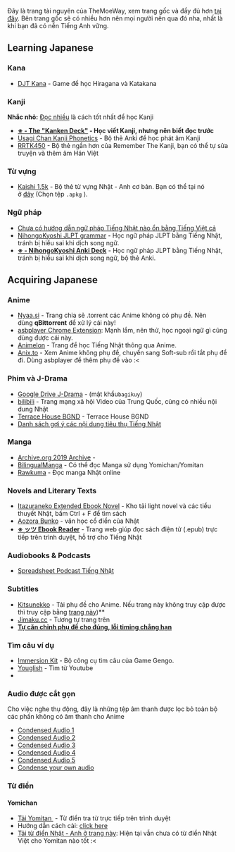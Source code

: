 Đây là trang tài nguyên của TheMoeWay, xem trang gốc và đầy đủ hơn [tại đây](https://learnjapanese.moe/resources/). Bên trang gốc sẽ có nhiều hơn nên mọi người nên qua đó nha, nhất là khi bạn đã có nền Tiếng Anh vững.

## Learning Japanese

### Kana

- [DJT Kana](https://djtguide.neocities.org/kana/index.html) - Game để học Hiragana và Katakana

### Kanji

**Nhắc nhỏ:** [Đọc nhiều](https://learnjapanese.moe/readingtips) là cách tốt nhất để học Kanji

- **[※ - The "Kanken Deck"](https://mega.nz/file/VVdkUZbI#lGvxw2hDkw7JCEWa90cViY7cpYatf1SPUrE0Aw0OdDQ) - Học viết Kanji, nhưng nên biết đọc trước**
- [Usagi Chan Kanji Phonetics](https://learnjapanese.moe/kanjiphonetics) - Bộ thẻ Anki để học phát âm Kanji
- [RRTK450](https://mega.nz/file/2SJiWC4b#hL98qtC_hiLlQDg0LqVJoqD2-5ywT2Nwd4kjROY_KwQ) - Bộ thẻ ngắn hơn của Remember The Kanji, bạn có thể tự sửa truyện và thêm âm Hán Việt

### Từ vựng

- [Kaishi 1.5k](https://ankiweb.net/shared/info/1196762551) - Bộ thẻ từ vựng Nhật - Anh cơ bản. Bạn có thể tại nó ở [đây](https://github.com/donkuri/Kaishi/releases) (Chọn tệp `.apkg` ).

### Ngữ pháp

- [Chưa có hướng dẫn ngữ pháp Tiếng Nhật nào ổn bằng Tiếng Việt cả]()
- [NihongoKyoshi JLPT grammar](https://nihongokyoshi-net.com/jlpt-grammars/) - Học ngữ pháp JLPT bằng Tiếng Nhật, tránh bị hiểu sai khi dịch song ngữ.
- **[※ - NihongoKyoshi Anki Deck](https://drive.google.com/file/d/1tDBaabwgZMO8nxkcwcw4qBXayuk_513T/view?usp=sharing)** - Học ngữ pháp JLPT bằng Tiếng Nhật, tránh bị hiểu sai khi dịch song ngữ, bộ thẻ Anki.


## Acquiring Japanese

### Anime

- [Nyaa.si](https://nyaa.si/?q=&f=0&c=1_4) - Trang chia sẻ .torrent các Anime không có phụ đề. Nên dùng **qBittorrent** để xử lý cái này!
- [asbplayer Chrome Extension](https://github.com/killergerbah/asbplayer/releases): Mạnh lắm, nên thử, học ngoại ngữ gì cũng dùng được cái này.
- [Animelon](https://animelon.com/) - Trang để học Tiếng Nhật thông qua Anime.
- [Anix.to]() - Xem Anime không phụ đề, chuyển sang Soft-sub rồi tắt phụ đề đi. Dùng asbplayer để thêm phụ đề vào :<

### Phim và J-Drama

- [Google Drive J-Drama](https://drive.google.com/drive/folders/0B4SicD-zZ_Z1SWtNWjlfMmJtRFE?resourcekey=0-Mb-d6oqmNscdL_zO16m4Uw) - (mật khẩu`bagikuy`)
- [bilibili](https://www.bilibili.com/) - Trang mạng xã hội Video của Trung Quốc, cũng có nhiều nội dung Nhật
- [Terrace House BGND](https://tecchanhouse.wordpress.com/2018/05/15/terrible-houses-annex/#more-177) - Terrace House BGND
- [Danh sách gợi ý các nội dung tiêu thụ Tiếng Nhật](https://docs.google.com/spreadsheets/d/1w42HEKEu2AzZg9K7PI0ma9ICmr2qYEKQ9IF4XxFSnQU/)

### Manga

- [Archive.org 2019 Archive](https://archive.org/download/2019-japanese-comics-pack) - 
- [BilingualManga](https://bilingualmanga.org/) - Có thể đọc Manga sử dụng Yomichan/Yomitan
- [Rawkuma](https://rawkuma.com/) - Đọc manga Nhật online


### Novels and Literary Texts

- [Itazuraneko Extended Ebook Novel](https://yonde.itazuraneko.org/) - Kho tải light novel và các tiểu thuyết Nhật, bấm Ctrl + F để tìm sách
- [Aozora Bunko](https://www.aozora.gr.jp/) - văn học cổ điển của Nhật
- **[※ ッツ Ebook Reader](https://ttu-ebook.web.app/)** - Trang web giúp đọc sách điện tử (.epub) trực tiếp trên trình duyệt, hỗ trợ cho Tiếng Nhật


### Audiobooks & Podcasts
- [Spreadsheet Podcast Tiếng Nhật](https://docs.google.com/spreadsheets/d/17P2dBQHnBnHcG3ua_24IO6sP9RDC-5b3WHV9Ri2N5qU/edit#gid=0)

### Subtitles

- [Kitsunekko](http://kitsunekko.net/dirlist.php?dir=subtitles%2Fjapanese%2F) -  Tải phụ đề cho Anime. Nếu trang này không truy cập được thì truy cập bằng [trang này](https://learnjapanese.moe/kitsubackup.html#/ja))**
- [Jimaku.cc](https://jimaku.cc/) - Tương tự trang trên
- **[Tự căn chỉnh phụ đề cho đúng, lỗi timing chẳng hạn](https://youtu.be/x0h3ooBHrpk)**

### Tìm câu ví dụ

- [Immersion Kit](https://www.immersionkit.com/) - Bộ công cụ tìm câu của Game Gengo.
- [Youglish](https://youglish.com/japanese) - Tìm từ Youtube
- 
### Audio được cắt gọn
Cho việc nghe thụ động, đây là những tệp âm thanh được lọc bỏ toàn bộ các phần không có âm thanh cho Anime

- [Condensed Audio 1](https://drive.google.com/drive/folders/1fqsc--ybDjxLLdJeGIxmQ3s-o4f2TIz8)
- [Condensed Audio 2](https://www.mediafire.com/folder/ndeu7h9zjgf1l/MIA_Condensed_Audio)
- [Condensed Audio 3](https://mega.nz/folder/8HhhWDyJ#SHw5xsYxyhWUX536UcqkeQ)
- [Condensed Audio 4](https://condensedaudiocatalog.com/#)
- [Condensed Audio 5](https://www.paliss.com/)
- [Condense your own audio](https://ercanserteli.com/condenser/)

### 

### Từ điển

#### Yomichan

- [Tải Yomitan ](https://foosoft.net/projects/yomichan/) - Từ điển tra từ trực tiếp trên trình duyệt
- Hướng dẫn cách cài: [click here](https://learnjapanese.moe/yomichan)
- [Tải từ điển Nhật - Anh ở trang này](https://github.com/MarvNC/yomichan-dictionaries): Hiện tại vẫn chưa có từ điển Nhật Việt cho Yomitan nào tốt :<
